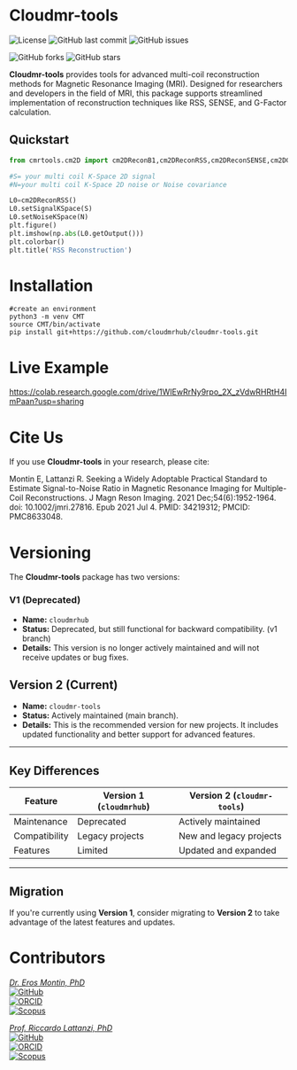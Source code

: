 # Cloudmr-tools
![License](https://img.shields.io/github/license/cloudmrhub/cloudmr-tools)
![GitHub last commit](https://img.shields.io/github/last-commit/cloudmrhub/cloudmr-tools)
![GitHub issues](https://img.shields.io/github/issues/cloudmrhub/cloudmr-tools)

![GitHub forks](https://img.shields.io/github/forks/cloudmrhub/cloudmr-tools)
![GitHub stars](https://img.shields.io/github/stars/cloudmrhub/cloudmr-tools)

**Cloudmr-tools** provides tools for advanced multi-coil reconstruction methods for Magnetic Resonance Imaging (MRI). Designed for researchers and developers in the field of MRI, this package supports streamlined implementation of reconstruction techniques like RSS, SENSE, and G-Factor calculation.


## Quickstart
```python
from cmrtools.cm2D import cm2DReconB1,cm2DReconRSS,cm2DReconSENSE,cm2DGFactorSENSE

#S= your multi coil K-Space 2D signal
#N=your multi coil K-Space 2D noise or Noise covariance

L0=cm2DReconRSS()
L0.setSignalKSpace(S)
L0.setNoiseKSpace(N)
plt.figure()
plt.imshow(np.abs(L0.getOutput()))
plt.colorbar()
plt.title('RSS Reconstruction')

```
# Installation
```
#create an environment 
python3 -m venv CMT
source CMT/bin/activate
pip install git+https://github.com/cloudmrhub/cloudmr-tools.git
```
# Live Example

https://colab.research.google.com/drive/1WIEwRrNy9rpo_2X_zVdwRHRtH4ImPaan?usp=sharing

# Cite Us
If you use **Cloudmr-tools** in your research, please cite:

Montin E, Lattanzi R. Seeking a Widely Adoptable Practical Standard to Estimate Signal-to-Noise Ratio in Magnetic Resonance Imaging for Multiple-Coil Reconstructions. J Magn Reson Imaging. 2021 Dec;54(6):1952-1964. doi: 10.1002/jmri.27816. Epub 2021 Jul 4. PMID: 34219312; PMCID: PMC8633048.


# **Versioning**

The **Cloudmr-tools** package has two versions:

### **V1 (Deprecated)**
- **Name:** `cloudmrhub`
- **Status:** Deprecated, but still functional for backward compatibility. (v1 branch)
- **Details:** This version is no longer actively maintained and will not receive updates or bug fixes.


## **Version 2 (Current)**
- **Name:** `cloudmr-tools`
- **Status:** Actively maintained (main branch).
- **Details:** This is the recommended version for new projects. It includes updated functionality and better support for advanced features.

---

## **Key Differences**
| Feature                 | Version 1 (`cloudmrhub`)      | Version 2 (`cloudmr-tools`)  |
|-------------------------|------------------------------|-----------------------------|
| Maintenance             | Deprecated                  | Actively maintained         |
| Compatibility           | Legacy projects             | New and legacy projects     |
| Features                | Limited                     | Updated and expanded        |
---

## **Migration**
If you're currently using **Version 1**, consider migrating to **Version 2** to take advantage of the latest features and updates.


# Contributors
[*Dr. Eros Montin, PhD*](http://me.biodimensional.com)\
[![GitHub](https://img.shields.io/badge/GitHub-erosmontin-blue)](https://github.com/erosmontin)\
[![ORCID](https://img.shields.io/badge/ORCID-0000--0002--1773--0064-green)](https://orcid.org/0000-0002-1773-0064)\
[![Scopus](https://img.shields.io/badge/Scopus-35604121500-orange)](https://www.scopus.com/authid/detail.uri?authorId=35604121500)


[*Prof. Riccardo Lattanzi, PhD*](https://med.nyu.edu/faculty/riccardo-lattanzi)\
[![GitHub](https://img.shields.io/badge/GitHub-rlattanzi-blue)](https://github.com/rlattanzi)\
[![ORCID](https://img.shields.io/badge/ORCID-0000--0002--8240--5903-green)](https://orcid.org/0000-0002-8240-5903)\
[![Scopus](https://img.shields.io/badge/Scopus-6701330033-orange)](https://www.scopus.com/authid/detail.uri?authorId=6701330033)
